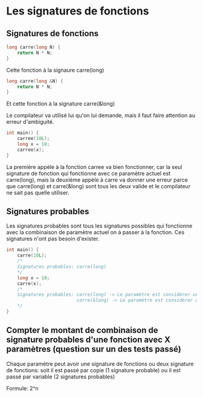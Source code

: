 # Les signatures de fonctions

## Signatures de fonctions

```cpp
long carre(long N) {
    return N * N;
}
```
Cette fonction à la signaure carre(long)

```cpp
long carre(long &N) {
    return N * N;
}
```
Et cette fonction à la signature carre(&long)

Le compilateur va utilisé lui qu'on lui demande, mais il faut faire attention au erreur d'ambiguité.

```cpp
int main() {
    carree(10L);
    long x = 10;
    carree(x);
}
```

La première appèle à la fonction carree va bien fonctionner, car la seul signature de fonction qui fonctionne avec ce paramètre actuel est carre(long), mais la deuxième appèle à carre va donner une erreur parce que carre(long) et carre(&long) sont tous les deux valide et le compilateur ne sait pas quelle utiliser.

## Signatures probables
Les signatures probables sont tous les signatures possibles qui fonctionne avec la combinaison de paramètre actuel on à passer à la fonction. Ces signatures n'ont pas besoin d'exister.

```cpp
int main() {
    carre(10L);
    /*
    Signatures probables: carre(long)
    */
    long x = 10;
    carre(x);
    /*
    Signatures probables: carre(long) -> Le paramètre est considérer une expression
                          carre(&long) -> Le paramètre est considérer une variable
    */
}
```

## Compter le montant de combinaison de signature probables d'une fonction avec X paramètres (question sur un des tests passé)
Chaque paramètre peut avoir une signature de fonctions ou deux signature de fonctions: soit il est passé par copie (1 signature probable) ou il est passé par variable (2 signatures probables)

Formule: 2^n


